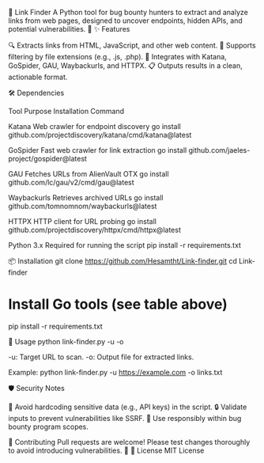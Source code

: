 🔗 Link Finder
A Python tool for bug bounty hunters to extract and analyze links from web pages, designed to uncover endpoints, hidden APIs, and potential vulnerabilities. 🚀
✨ Features

🔍 Extracts links from HTML, JavaScript, and other web content.
📁 Supports filtering by file extensions (e.g., .js, .php).
🔗 Integrates with Katana, GoSpider, GAU, Waybackurls, and HTTPX.
📋 Outputs results in a clean, actionable format.

🛠 Dependencies



Tool
Purpose
Installation Command



Katana
Web crawler for endpoint discovery
go install github.com/projectdiscovery/katana/cmd/katana@latest


GoSpider
Fast web crawler for link extraction
go install github.com/jaeles-project/gospider@latest


GAU
Fetches URLs from AlienVault OTX
go install github.com/lc/gau/v2/cmd/gau@latest


Waybackurls
Retrieves archived URLs
go install github.com/tomnomnom/waybackurls@latest


HTTPX
HTTP client for URL probing
go install github.com/projectdiscovery/httpx/cmd/httpx@latest


Python 3.x
Required for running the script
pip install -r requirements.txt


📦 Installation
git clone https://github.com/Hesamtht/Link-finder.git
cd Link-finder
# Install Go tools (see table above)
pip install -r requirements.txt

🚀 Usage
python link-finder.py -u <target-url> -o <output-file>


-u: Target URL to scan.
-o: Output file for extracted links.

Example:
python link-finder.py -u https://example.com -o links.txt

🛡️ Security Notes

🚫 Avoid hardcoding sensitive data (e.g., API keys) in the script.
🔒 Validate inputs to prevent vulnerabilities like SSRF.
📜 Use responsibly within bug bounty program scopes.

🤝 Contributing
Pull requests are welcome! Please test changes thoroughly to avoid introducing vulnerabilities. 🙌
📄 License
MIT License
